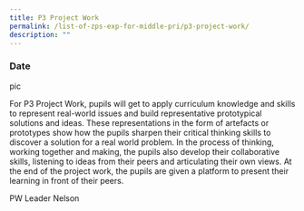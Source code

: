 ```yaml
---
title: P3 Project Work
permalink: /list-of-zps-exp-for-middle-pri/p3-project-work/
description: ""
---
```

### **Date**

pic

For P3 Project Work, pupils will get to apply curriculum knowledge and skills to represent real-world issues and build representative prototypical solutions and ideas. These representations in the form of artefacts or prototypes show how the pupils sharpen their critical thinking skills to discover a solution for a real world problem. In the process of thinking, working together and making, the pupils also develop their collaborative skills, listening to ideas from their peers and articulating their own views. At the end of the project work, the pupils are given a platform to present their learning in front of their peers.

PW Leader Nelson